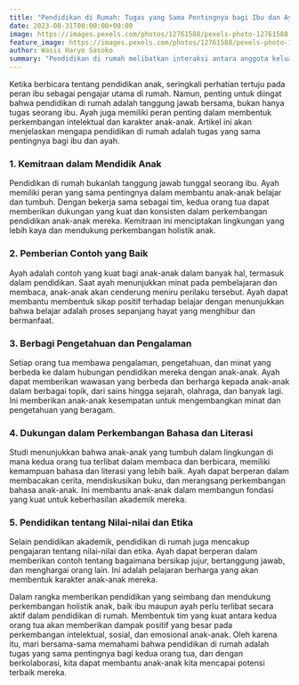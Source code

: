 ```yaml
---
title: "Pendidikan di Rumah: Tugas yang Sama Pentingnya bagi Ibu dan Ayah"
date: 2023-08-31T00:00:00+00:00
image: https://images.pexels.com/photos/12761588/pexels-photo-12761588.jpeg?auto=compress&cs=tinysrgb&w=1260&h=750&dpr=1
feature_image: https://images.pexels.com/photos/12761588/pexels-photo-12761588.jpeg?auto=compress&cs=tinysrgb&w=1260&h=750&dpr=1
author: Wasis Haryo Sasoko
summary: "Pendidikan di rumah melibatkan interaksi antara anggota keluarga dan memberikan wawasan serta nilai-nilai penting kepada anak-anak"
---
```


Ketika berbicara tentang pendidikan anak, seringkali perhatian tertuju pada peran ibu sebagai pengajar utama di rumah. Namun, penting untuk diingat bahwa pendidikan di rumah adalah tanggung jawab bersama, bukan hanya tugas seorang ibu. Ayah juga memiliki peran penting dalam membentuk perkembangan intelektual dan karakter anak-anak. Artikel ini akan menjelaskan mengapa pendidikan di rumah adalah tugas yang sama pentingnya bagi ibu dan ayah.

### 1. **Kemitraan dalam Mendidik Anak**

Pendidikan di rumah bukanlah tanggung jawab tunggal seorang ibu. Ayah memiliki peran yang sama pentingnya dalam membantu anak-anak belajar dan tumbuh. Dengan bekerja sama sebagai tim, kedua orang tua dapat memberikan dukungan yang kuat dan konsisten dalam perkembangan pendidikan anak-anak mereka. Kemitraan ini menciptakan lingkungan yang lebih kaya dan mendukung perkembangan holistik anak.

### 2. **Pemberian Contoh yang Baik**

Ayah adalah contoh yang kuat bagi anak-anak dalam banyak hal, termasuk dalam pendidikan. Saat ayah menunjukkan minat pada pembelajaran dan membaca, anak-anak akan cenderung meniru perilaku tersebut. Ayah dapat membantu membentuk sikap positif terhadap belajar dengan menunjukkan bahwa belajar adalah proses sepanjang hayat yang menghibur dan bermanfaat.

### 3. **Berbagi Pengetahuan dan Pengalaman**

Setiap orang tua membawa pengalaman, pengetahuan, dan minat yang berbeda ke dalam hubungan pendidikan mereka dengan anak-anak. Ayah dapat memberikan wawasan yang berbeda dan berharga kepada anak-anak dalam berbagai topik, dari sains hingga sejarah, olahraga, dan banyak lagi. Ini memberikan anak-anak kesempatan untuk mengembangkan minat dan pengetahuan yang beragam.

### 4. **Dukungan dalam Perkembangan Bahasa dan Literasi**

Studi menunjukkan bahwa anak-anak yang tumbuh dalam lingkungan di mana kedua orang tua terlibat dalam membaca dan berbicara, memiliki kemampuan bahasa dan literasi yang lebih baik. Ayah dapat berperan dalam membacakan cerita, mendiskusikan buku, dan merangsang perkembangan bahasa anak-anak. Ini membantu anak-anak dalam membangun fondasi yang kuat untuk keberhasilan akademik mereka.

### 5. **Pendidikan tentang Nilai-nilai dan Etika**

Selain pendidikan akademik, pendidikan di rumah juga mencakup pengajaran tentang nilai-nilai dan etika. Ayah dapat berperan dalam memberikan contoh tentang bagaimana bersikap jujur, bertanggung jawab, dan menghargai orang lain. Ini adalah pelajaran berharga yang akan membentuk karakter anak-anak mereka.

Dalam rangka memberikan pendidikan yang seimbang dan mendukung perkembangan holistik anak, baik ibu maupun ayah perlu terlibat secara aktif dalam pendidikan di rumah. Membentuk tim yang kuat antara kedua orang tua akan memberikan dampak positif yang besar pada perkembangan intelektual, sosial, dan emosional anak-anak. Oleh karena itu, mari bersama-sama memahami bahwa pendidikan di rumah adalah tugas yang sama pentingnya bagi kedua orang tua, dan dengan berkolaborasi, kita dapat membantu anak-anak kita mencapai potensi terbaik mereka.
